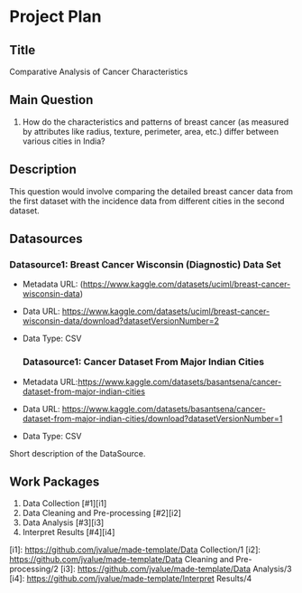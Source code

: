 # Project Plan

## Title
<!-- Give your project a short title. -->
Comparative Analysis of Cancer Characteristics

## Main Question

<!-- Think about one main question you want to answer based on the data. -->
1. How do the characteristics and patterns of breast cancer (as measured by attributes like radius, texture, perimeter, area, etc.) differ between various cities in India?

## Description

<!-- Describe your data science project in max. 200 words. Consider writing about why and how you attempt it. -->
 This question would involve comparing the detailed breast cancer data from the first dataset with the incidence data from different cities in the second dataset.

## Datasources

<!-- Describe each datasources you plan to use in a section. Use the prefic "DatasourceX" where X is the id of the datasource. -->

### Datasource1: Breast Cancer Wisconsin (Diagnostic) Data Set
* Metadata URL: (https://www.kaggle.com/datasets/uciml/breast-cancer-wisconsin-data)
* Data URL: https://www.kaggle.com/datasets/uciml/breast-cancer-wisconsin-data/download?datasetVersionNumber=2
* Data Type: CSV

  ### Datasource1: Cancer Dataset From Major Indian Cities
* Metadata URL:https://www.kaggle.com/datasets/basantsena/cancer-dataset-from-major-indian-cities
* Data URL: https://www.kaggle.com/datasets/basantsena/cancer-dataset-from-major-indian-cities/download?datasetVersionNumber=1
* Data Type: CSV

Short description of the DataSource.

## Work Packages

<!-- List of work packages ordered sequentially, each pointing to an issue with more details. -->

1. Data Collection [#1][i1]
2. Data Cleaning and Pre-processing [#2][i2]
3. Data Analysis [#3][i3]
4. Interpret Results [#4][i4]

[i1]: https://github.com/jvalue/made-template/Data Collection/1
[i2]: https://github.com/jvalue/made-template/Data Cleaning and Pre-processing/2
[i3]: https://github.com/jvalue/made-template/Data Analysis/3
[i4]: https://github.com/jvalue/made-template/Interpret Results/4
